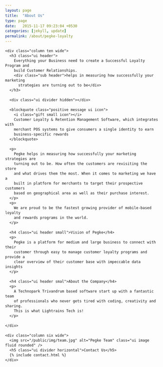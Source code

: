 ```yaml
---
layout: page
title:  "About Us"
type: page
date:   2015-11-17 09:23:04 +0530
categories: [jekyll, update]
permalink: /about/pegke-loyalty
---
```


  <div class="ui grid stackable">

    <div class="column ten wide">
      <h3 class="ui header">
        Everything your Business need to create a Successful Loyalty Program and
        build Customer Relationships.
        <div class="sub header">helps in measuring how successfully your marketing
          strategies are turning out to be</div>
      </h3>

      <div class="ui divider hidden"></div>

      <blockquote class="positive message ui icon">
        <i class="gift small icon"></i>
        Customer Loyalty & Retention Management Software, which integrates with
        merchant POS systems to give consumers a single identity to earn
        business-specific rewards
      </blockquote>

      <p>
        Pegke helps in measuring how successfully your marketing strategies are
        turning out to be. How often the customers are revisiting the store
        and what drives them the most. When it comes to marketing we have a
        built in platform for merchants to target their prospective customers
        based on geographical area as well as their purchase interest.
      </p>
      <p>
        We are proud to be the fastest growing provider of mobile-based loyalty
        and rewards programs in the world.
      </p>

      <h4 class="ui header small">Vision of Pegke</h4>
      <p>
        Pegke is a platform for medium and large business to connect with their
        customer through easy to manage customer loyalty programs and provide a
        clear overview of their customer base with impeccable data insights
      </p>

      <h4 class="ui header smal">About the Company</h4>
      <p>
        A Technopark Trivandrum based software start up with a fantastic team
        of professionals who never gets tired with coding, creativity and sharing.
        This is what Lightrains Tech is!
      </p>

    </div>

    <div class="column six wide">
      <img src="/public/img/team.jpg" alt="Pegke Team" class="ui image fluid rounded" />
      <h5 class="ui divider horizontal">Contact Us</h5>
      {% include contact.html %}
    </div>

  </div>
